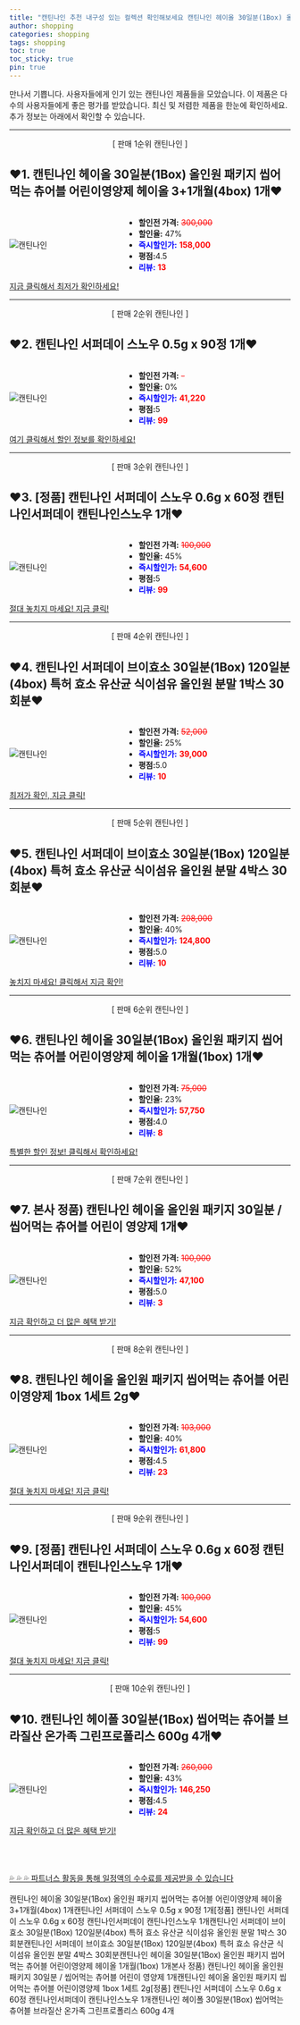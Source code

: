 ```yaml
---
title: "캔틴나인 추천 내구성 있는 컬렉션 확인해보세요 캔틴나인 헤이올 30일분(1Box) 올인원 패키지"
author: shopping
categories: shopping
tags: shopping
toc: true
toc_sticky: true
pin: true
---
```

만나서 기쁩니다. 사용자들에게 인기 있는 캔틴나인 제품들을 모았습니다. 이 제품은 다수의 사용자들에게 좋은 평가를 받았습니다. 최신 및 저렴한 제품을 한눈에 확인하세요. 추가 정보는 아래에서 확인할 수 있습니다.

---
<p class="toplist" style="margin: 0 auto; display: block; width: fit-content;">[ 판매 1순위 캔틴나인 ]</p>

<h2><strong>❤️1. 캔틴나인 헤이올 30일분(1Box) 올인원 패키지 씹어먹는 츄어블 어린이영양제 헤이올 3+1개월(4box) 1개❤️</strong></h2>

<div style="display: flex; align-items: center;">
    <div style="flex: 0.4;">
        <img src="https://thumbnail10.coupangcdn.com/thumbnails/remote/230x230ex/image/vendor_inventory/10e0/78fa981d2676495aaa1ea857557f8720e7228d4e2ca0ce2f83e9bbb2be95.jpg" alt="캔틴나인" style="max-width: 100%;">
    </div>
    <div style="flex: 0.6; margin-left: 10px;">
        <ul>
            <li><strong>할인전 가격:</strong> <del style="color: red;">300,000</del></li>
            <li><strong>할인율:</strong> 47%</li>
            <li><span style='color:blue'><strong>즉시할인가:</strong></span> <span style='color:red'><strong>158,000</strong></span></li>
            <li><strong>평점:</strong>4.5</li>
            <li><span style='color:blue'><strong>리뷰:</strong></span> <span style='color:red'><strong>13</strong></span></li>
        </ul>
    </div>
</div>
<div class="center">
    <a href="https://selin100587.github.io?lptag=AF9450613&subid=githubio&pageKey=7672692999&traceid=V0-153&itemId=20472226917&vendorItemId=85273813546" class="myButton">
        지금 클릭해서 최저가 확인하세요!
    </a>
</div>


---
<p class="toplist" style="margin: 0 auto; display: block; width: fit-content;">[ 판매 2순위 캔틴나인 ]</p>

<h2><strong>❤️2. 캔틴나인 서퍼데이 스노우 0.5g x 90정 1개❤️</strong></h2>

<div style="display: flex; align-items: center;">
    <div style="flex: 0.4;">
        <img src="https://thumbnail6.coupangcdn.com/thumbnails/remote/230x230ex/image/vendor_inventory/6fdd/9c4afe7333ac2225ec103fd662b5219e8ccb7e124a8421b16595be8b484e.jpg" alt="캔틴나인" style="max-width: 100%;">
    </div>
    <div style="flex: 0.6; margin-left: 10px;">
        <ul>
            <li><strong>할인전 가격:</strong> <del style="color: red;">-</del></li>
            <li><strong>할인율:</strong> 0%</li>
            <li><span style='color:blue'><strong>즉시할인가:</strong></span> <span style='color:red'><strong>41,220</strong></span></li>
            <li><strong>평점:</strong>5</li>
            <li><span style='color:blue'><strong>리뷰:</strong></span> <span style='color:red'><strong>99</strong></span></li>
        </ul>
    </div>
</div>
<div class="center">
    <a href="https://selin100587.github.io?lptag=AF9450613&subid=githubio&pageKey=8222944899&traceid=V0-153&itemId=23640368448&vendorItemId=90665790499" class="myButton">
        여기 클릭해서 할인 정보를 확인하세요!
    </a>
</div>


---
<p class="toplist" style="margin: 0 auto; display: block; width: fit-content;">[ 판매 3순위 캔틴나인 ]</p>

<h2><strong>❤️3. [정품] 캔틴나인 서퍼데이 스노우 0.6g x 60정 캔틴나인서퍼데이 캔틴나인스노우 1개❤️</strong></h2>

<div style="display: flex; align-items: center;">
    <div style="flex: 0.4;">
        <img src="https://thumbnail6.coupangcdn.com/thumbnails/remote/230x230ex/image/vendor_inventory/edd5/b065ed3275b2d7fd75a98e04e498adb547ab94fd4e09e0078f3d37725586.png" alt="캔틴나인" style="max-width: 100%;">
    </div>
    <div style="flex: 0.6; margin-left: 10px;">
        <ul>
            <li><strong>할인전 가격:</strong> <del style="color: red;">100,000</del></li>
            <li><strong>할인율:</strong> 45%</li>
            <li><span style='color:blue'><strong>즉시할인가:</strong></span> <span style='color:red'><strong>54,600</strong></span></li>
            <li><strong>평점:</strong>5</li>
            <li><span style='color:blue'><strong>리뷰:</strong></span> <span style='color:red'><strong>99</strong></span></li>
        </ul>
    </div>
</div>
<div class="center">
    <a href="https://selin100587.github.io?lptag=AF9450613&subid=githubio&pageKey=8248360514&traceid=V0-153&itemId=23742965388&vendorItemId=89647734869" class="myButton">
        절대 놓치지 마세요! 지금 클릭!
    </a>
</div>


---
<p class="toplist" style="margin: 0 auto; display: block; width: fit-content;">[ 판매 4순위 캔틴나인 ]</p>

<h2><strong>❤️4. 캔틴나인 서퍼데이 브이효소 30일분(1Box) 120일분(4box) 특허 효소 유산균 식이섬유 올인원 분말 1박스 30회분❤️</strong></h2>

<div style="display: flex; align-items: center;">
    <div style="flex: 0.4;">
        <img src="https://thumbnail6.coupangcdn.com/thumbnails/remote/230x230ex/image/vendor_inventory/575d/d629a7feb6dc4d8f3180c575cc5136597aca736f555b7d0c021ac35b752b.jpg" alt="캔틴나인" style="max-width: 100%;">
    </div>
    <div style="flex: 0.6; margin-left: 10px;">
        <ul>
            <li><strong>할인전 가격:</strong> <del style="color: red;">52,000</del></li>
            <li><strong>할인율:</strong> 25%</li>
            <li><span style='color:blue'><strong>즉시할인가:</strong></span> <span style='color:red'><strong>39,000</strong></span></li>
            <li><strong>평점:</strong>5.0</li>
            <li><span style='color:blue'><strong>리뷰:</strong></span> <span style='color:red'><strong>10</strong></span></li>
        </ul>
    </div>
</div>
<div class="center">
    <a href="https://selin100587.github.io?lptag=AF9450613&subid=githubio&pageKey=7733126781&traceid=V0-153&itemId=20934140497&vendorItemId=88000829917" class="myButton">
        최저가 확인, 지금 클릭!
    </a>
</div>


---
<p class="toplist" style="margin: 0 auto; display: block; width: fit-content;">[ 판매 5순위 캔틴나인 ]</p>

<h2><strong>❤️5. 캔틴나인 서퍼데이 브이효소 30일분(1Box) 120일분(4box) 특허 효소 유산균 식이섬유 올인원 분말 4박스 30회분❤️</strong></h2>

<div style="display: flex; align-items: center;">
    <div style="flex: 0.4;">
        <img src="https://thumbnail10.coupangcdn.com/thumbnails/remote/230x230ex/image/vendor_inventory/9528/10f12a4e8f7bd69890a443a150bb45ecfaa1ffd5eba8e8e421c5f2a9ef42.jpg" alt="캔틴나인" style="max-width: 100%;">
    </div>
    <div style="flex: 0.6; margin-left: 10px;">
        <ul>
            <li><strong>할인전 가격:</strong> <del style="color: red;">208,000</del></li>
            <li><strong>할인율:</strong> 40%</li>
            <li><span style='color:blue'><strong>즉시할인가:</strong></span> <span style='color:red'><strong>124,800</strong></span></li>
            <li><strong>평점:</strong>5.0</li>
            <li><span style='color:blue'><strong>리뷰:</strong></span> <span style='color:red'><strong>10</strong></span></li>
        </ul>
    </div>
</div>
<div class="center">
    <a href="https://selin100587.github.io?lptag=AF9450613&subid=githubio&pageKey=7733126781&traceid=V0-153&itemId=20785253903&vendorItemId=88000829922" class="myButton">
        놓치지 마세요! 클릭해서 지금 확인!
    </a>
</div>


---
<p class="toplist" style="margin: 0 auto; display: block; width: fit-content;">[ 판매 6순위 캔틴나인 ]</p>

<h2><strong>❤️6. 캔틴나인 헤이올 30일분(1Box) 올인원 패키지 씹어먹는 츄어블 어린이영양제 헤이올 1개월(1box) 1개❤️</strong></h2>

<div style="display: flex; align-items: center;">
    <div style="flex: 0.4;">
        <img src="https://thumbnail6.coupangcdn.com/thumbnails/remote/230x230ex/image/vendor_inventory/fad3/6ee2efdb98c5ba4af0eebf1ad8d13634f4a41a44411cbbc6358e67e3cb0b.jpg" alt="캔틴나인" style="max-width: 100%;">
    </div>
    <div style="flex: 0.6; margin-left: 10px;">
        <ul>
            <li><strong>할인전 가격:</strong> <del style="color: red;">75,000</del></li>
            <li><strong>할인율:</strong> 23%</li>
            <li><span style='color:blue'><strong>즉시할인가:</strong></span> <span style='color:red'><strong>57,750</strong></span></li>
            <li><strong>평점:</strong>4.0</li>
            <li><span style='color:blue'><strong>리뷰:</strong></span> <span style='color:red'><strong>8</strong></span></li>
        </ul>
    </div>
</div>
<div class="center">
    <a href="https://selin100587.github.io?lptag=AF9450613&subid=githubio&pageKey=8242752537&traceid=V0-153&itemId=20472226916&vendorItemId=85273813542" class="myButton">
        특별한 할인 정보! 클릭해서 확인하세요!
    </a>
</div>


---
<p class="toplist" style="margin: 0 auto; display: block; width: fit-content;">[ 판매 7순위 캔틴나인 ]</p>

<h2><strong>❤️7. 본사 정품) 캔틴나인 헤이올 올인원 패키지 30일분 / 씹어먹는 츄어블 어린이 영양제 1개❤️</strong></h2>

<div style="display: flex; align-items: center;">
    <div style="flex: 0.4;">
        <img src="https://thumbnail9.coupangcdn.com/thumbnails/remote/230x230ex/image/vendor_inventory/e844/7c0a6adc50c1266d20f3f551ccad859e31e000142be4d4eb097e135a35d9.png" alt="캔틴나인" style="max-width: 100%;">
    </div>
    <div style="flex: 0.6; margin-left: 10px;">
        <ul>
            <li><strong>할인전 가격:</strong> <del style="color: red;">100,000</del></li>
            <li><strong>할인율:</strong> 52%</li>
            <li><span style='color:blue'><strong>즉시할인가:</strong></span> <span style='color:red'><strong>47,100</strong></span></li>
            <li><strong>평점:</strong>5.0</li>
            <li><span style='color:blue'><strong>리뷰:</strong></span> <span style='color:red'><strong>3</strong></span></li>
        </ul>
    </div>
</div>
<div class="center">
    <a href="https://selin100587.github.io?lptag=AF9450613&subid=githubio&pageKey=8242963069&traceid=V0-153&itemId=23735850184&vendorItemId=90492935128" class="myButton">
        지금 확인하고 더 많은 혜택 받기!
    </a>
</div>


---
<p class="toplist" style="margin: 0 auto; display: block; width: fit-content;">[ 판매 8순위 캔틴나인 ]</p>

<h2><strong>❤️8. 캔틴나인 헤이올 올인원 패키지 씹어먹는 츄어블 어린이영양제 1box 1세트 2g❤️</strong></h2>

<div style="display: flex; align-items: center;">
    <div style="flex: 0.4;">
        <img src="https://thumbnail8.coupangcdn.com/thumbnails/remote/230x230ex/image/vendor_inventory/75d5/ae61b065dcb4077252cb952e2d871ac56c0fa11addfaf951e4800ff7b8f5.jpg" alt="캔틴나인" style="max-width: 100%;">
    </div>
    <div style="flex: 0.6; margin-left: 10px;">
        <ul>
            <li><strong>할인전 가격:</strong> <del style="color: red;">103,000</del></li>
            <li><strong>할인율:</strong> 40%</li>
            <li><span style='color:blue'><strong>즉시할인가:</strong></span> <span style='color:red'><strong>61,800</strong></span></li>
            <li><strong>평점:</strong>4.5</li>
            <li><span style='color:blue'><strong>리뷰:</strong></span> <span style='color:red'><strong>23</strong></span></li>
        </ul>
    </div>
</div>
<div class="center">
    <a href="https://selin100587.github.io?lptag=AF9450613&subid=githubio&pageKey=7050951201&traceid=V0-153&itemId=17458780720&vendorItemId=90568173300" class="myButton">
        절대 놓치지 마세요! 지금 클릭!
    </a>
</div>


---
<p class="toplist" style="margin: 0 auto; display: block; width: fit-content;">[ 판매 9순위 캔틴나인 ]</p>

<h2><strong>❤️9. [정품] 캔틴나인 서퍼데이 스노우 0.6g x 60정 캔틴나인서퍼데이 캔틴나인스노우 1개❤️</strong></h2>

<div style="display: flex; align-items: center;">
    <div style="flex: 0.4;">
        <img src="https://thumbnail10.coupangcdn.com/thumbnails/remote/230x230ex/image/vendor_inventory/dd3b/a106bd45233e3d15402c5f888965d179dfb77ca2f899233329344fbb3f12.png" alt="캔틴나인" style="max-width: 100%;">
    </div>
    <div style="flex: 0.6; margin-left: 10px;">
        <ul>
            <li><strong>할인전 가격:</strong> <del style="color: red;">100,000</del></li>
            <li><strong>할인율:</strong> 45%</li>
            <li><span style='color:blue'><strong>즉시할인가:</strong></span> <span style='color:red'><strong>54,600</strong></span></li>
            <li><strong>평점:</strong>5</li>
            <li><span style='color:blue'><strong>리뷰:</strong></span> <span style='color:red'><strong>99</strong></span></li>
        </ul>
    </div>
</div>
<div class="center">
    <a href="https://selin100587.github.io?lptag=AF9450613&subid=githubio&pageKey=8246647054&traceid=V0-153&itemId=23735757704&vendorItemId=89706503101" class="myButton">
        절대 놓치지 마세요! 지금 클릭!
    </a>
</div>


---
<p class="toplist" style="margin: 0 auto; display: block; width: fit-content;">[ 판매 10순위 캔틴나인 ]</p>

<h2><strong>❤️10. 캔틴나인 헤이폴 30일분(1Box) 씹어먹는 츄어블 브라질산 온가족 그린프로폴리스 600g 4개❤️</strong></h2>

<div style="display: flex; align-items: center;">
    <div style="flex: 0.4;">
        <img src="https://thumbnail8.coupangcdn.com/thumbnails/remote/230x230ex/image/vendor_inventory/ce28/a8b03fc5fade2bda121e19a0815a1bd93d1dcc591ab9872495ba326ca2e1.jpg" alt="캔틴나인" style="max-width: 100%;">
    </div>
    <div style="flex: 0.6; margin-left: 10px;">
        <ul>
            <li><strong>할인전 가격:</strong> <del style="color: red;">260,000</del></li>
            <li><strong>할인율:</strong> 43%</li>
            <li><span style='color:blue'><strong>즉시할인가:</strong></span> <span style='color:red'><strong>146,250</strong></span></li>
            <li><strong>평점:</strong>4.5</li>
            <li><span style='color:blue'><strong>리뷰:</strong></span> <span style='color:red'><strong>24</strong></span></li>
        </ul>
    </div>
</div>
<div class="center">
    <a href="https://selin100587.github.io?lptag=AF9450613&subid=githubio&pageKey=7217411652&traceid=V0-153&itemId=20471708538&vendorItemId=87551056555" class="myButton">
        지금 확인하고 더 많은 혜택 받기!
    </a>
</div>

<br><br><br>[💦 💦 💦 파트너스 활동을 통해 일정액의 수수료를 제공받을 수 있습니다](https://link.coupang.com/a/bcpT2c)<br><br>캔틴나인 헤이올 30일분(1Box) 올인원 패키지 씹어먹는 츄어블 어린이영양제 헤이올 3+1개월(4box) 1개캔틴나인 서퍼데이 스노우 0.5g x 90정 1개[정품] 캔틴나인 서퍼데이 스노우 0.6g x 60정 캔틴나인서퍼데이 캔틴나인스노우 1개캔틴나인 서퍼데이 브이효소 30일분(1Box) 120일분(4box) 특허 효소 유산균 식이섬유 올인원 분말 1박스 30회분캔틴나인 서퍼데이 브이효소 30일분(1Box) 120일분(4box) 특허 효소 유산균 식이섬유 올인원 분말 4박스 30회분캔틴나인 헤이올 30일분(1Box) 올인원 패키지 씹어먹는 츄어블 어린이영양제 헤이올 1개월(1box) 1개본사 정품) 캔틴나인 헤이올 올인원 패키지 30일분 / 씹어먹는 츄어블 어린이 영양제 1개캔틴나인 헤이올 올인원 패키지 씹어먹는 츄어블 어린이영양제 1box 1세트 2g[정품] 캔틴나인 서퍼데이 스노우 0.6g x 60정 캔틴나인서퍼데이 캔틴나인스노우 1개캔틴나인 헤이폴 30일분(1Box) 씹어먹는 츄어블 브라질산 온가족 그린프로폴리스 600g 4개